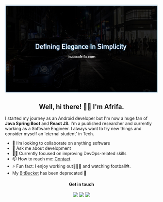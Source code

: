 ![Isaac Afrifa](./banner.jpeg)

<h2 align="center">Well, hi there! 👋🏾 I'm Afrifa. </h2>


I started my journey as an Android developer but I'm now a huge fan of **Java Spring Boot** and **React JS**. I'm a published researcher and currently working as a Software Engineer. I always want to try new things and consider myself an 'eternal student' in Tech.


- 👯 I’m looking to collaborate on anything software 
- 💬 Ask me about development
- 🧘🏾 Currently focused on improving DevOps-related skills
- 📫 How to reach me: [Contact](https://www.isaacafrifa.com/contact) 
- ⚡ Fun fact: I enjoy working out🏋🏽‍♂️ and watching football⚽️.
-  My [BitBucket](https://bitbucket.org/mrblo) has been deprecated 🫣


<h4 align="center">Get in touch</h4>

<p align="center">
<a target="_blank" href="https://www.linkedin.com/in/isaacafrifa"><img src="https://img.shields.io/badge/-LinkedIn-0e76a8?style=for-the-badge&logo=LinkedIn"></a>
<a target="_blank" href="https://www.isaacafrifa.com/"><img src="https://img.shields.io/badge/-Portfolio-088F8F?style=for-the-badge&logo=Opsgenie"></a>
<a target="_blank" href="https://bitbucket.org/mrblo"><img src="https://img.shields.io/badge/-Bitbucket-145DA0?style=for-the-badge&logo=Bitbucket"></a>
</p>

